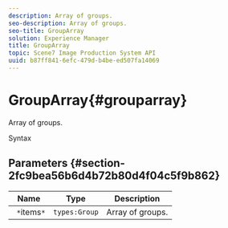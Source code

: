 ```yaml
---
description: Array of groups.
seo-description: Array of groups.
seo-title: GroupArray
solution: Experience Manager
title: GroupArray
topic: Scene7 Image Production System API
uuid: b87ff841-6efc-479d-b4be-ed507fa14069
---
```


# GroupArray{#grouparray}

Array of groups.

 Syntax 

## Parameters {#section-2fc9bea56b6d4b72b80d4f04c5f9b862}

|  Name  | Type  | Description  |
|---|---|---|
|  ` *`items`*`  | `types:Group`  | Array of groups.  |

